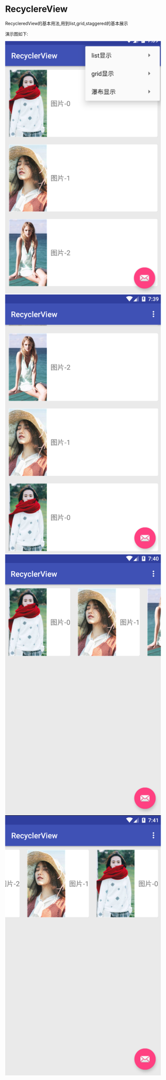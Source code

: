 # RecyclereView
RecycleredView的基本用法,用到list,grid,staggered的基本展示

演示图如下:


![image](https://github.com/hlk940321/RecyclereView/raw/master/screenshots/ListNormal.png)
![image](https://github.com/hlk940321/RecyclereView/raw/master/screenshots/ListVerticalReverse.png)
![image](https://github.com/hlk940321/RecyclereView/raw/master/screenshots/ListVertical.png)
![image](https://github.com/hlk940321/RecyclereView/raw/master/screenshots/ListReverse.png)


